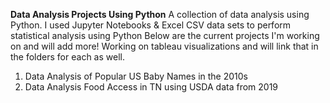 **Data Analysis Projects Using Python**
A collection of data analysis using Python. I used Jupyter Notebooks & Excel CSV data sets to perform statistical analysis using Python
Below are the current projects I'm working on and will add more! Working on tableau visualizations and will link that in the folders for each as well.

1. Data Analysis of Popular US Baby Names in the 2010s
2. Data Analysis Food Access in TN using USDA data from 2019
